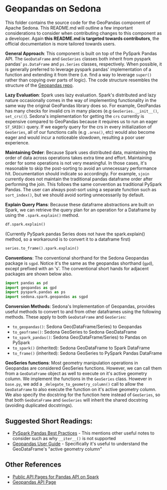 <!--
 Licensed to the Apache Software Foundation (ASF) under one
 or more contributor license agreements.  See the NOTICE file
 distributed with this work for additional information
 regarding copyright ownership.  The ASF licenses this file
 to you under the Apache License, Version 2.0 (the
 "License"); you may not use this file except in compliance
 with the License.  You may obtain a copy of the License at

   http://www.apache.org/licenses/LICENSE-2.0

 Unless required by applicable law or agreed to in writing,
 software distributed under the License is distributed on an
 "AS IS" BASIS, WITHOUT WARRANTIES OR CONDITIONS OF ANY
 KIND, either express or implied.  See the License for the
 specific language governing permissions and limitations
 under the License.
 -->

# Geopandas on Sedona

This folder contains the source code for the GeoPandas component of Apache Sedona. This README.md will outline a few important considerations to consider when contributing changes to this component as a developer. Again **this README.md is targeted towards contributors**, the official documentation is more tailored towards users.

**General Approach**: This component is built on top of the PySpark Pandas API. The `GeoDataFrame` and `GeoSeries` classes both inherit from pyspark pandas' `ps.DataFrame` and `ps.Series` classes, respectively. When possible, it is generally preferred to leverage pyspark pandas' implementation of a function and extending it from there (i.e. find a way to leverage `super()` rather than copying over parts of logic). The code structure resembles the structure of the [Geopandas repo](https://github.com/geopandas/geopandas).

**Lazy Evaluation**: Spark uses lazy evaluation. Spark's distributed and lazy nature occasionally comes in the way of implementing functionality in the same way the original GeoPandas library does so. For example, GeoPandas has many checks for invalid crs in many places (e.g `GeoSeries.__init__()`, `set_crs()`). Sedona's implementation for getting the `crs` currently is expensive compared to GeoPandas because it requires us to run an eager `ST_SRID()` query. If we eagerly query for the crs in every initialization of `GeoSeries`, all of our functions calls (e.g `.area()`, etc) would also become eager and would incur a noticeable slowdown, resulting a poor user experience.

**Maintaining Order**: Because Spark uses distributed data, maintaining the order of data across operations takes extra time and effort. Maintaining order for some operations is not very meaningful. In those cases, it's reasonable to skip the post-sorting to avoid an unnecessary performance hit. Documentation should indicate so accordingly. For example, `sjoin` currently does not maintain the traditional pandas dataframe order after performing the join. This follows the same convention as traditional PySpark Pandas. The user can always post-sort using a separate function such as `sort_index()`, but we should avoid sorting unnecessarily by default.

**Explain Query Plans**: Because these dataframe abstractions are built on Spark, we can retrieve the query plan for an operation for a Dataframe by using the `.spark.explain()` method.

```python
df.spark.explain()
```

(Currently PySpark pandas Series does not have the spark.explain() method, so a workaround is to convert it to a dataframe first)

```python
series.to_frame().spark.explain()
```

**Conventions**: The conventional shorthand for the Sedona Geopandas package is `sgpd`. Notice it's the same as the geopandas shorthand (`gpd`), except prefixed with an 's'. The conventional short hands for adjacent packages are shown below also.

```python
import pandas as pd
import geopandas as gpd
import pyspark.pandas as ps
import sedona.spark.geopandas as sgpd
```

**Conversion Methods**: Sedona's Implementation of Geopandas, provides useful methods to convert to and from other dataframes using the following methods. These apply to both `GeoDataFrame` and `GeoSeries`:

- `to_geopandas()`: Sedona Geo(DataFrame/Series) to Geopandas
- `to_geoframe()`: Sedona GeoSeries to Sedona GeoDataFrame
- `to_spark_pandas()`: Sedona Geo(DataFrame/Series) to Pandas on PySpark
- `to_spark()` (inherited): Sedona GeoDataFrame to Spark DataFrame
- `to_frame()` (inherited): Sedona GeoSeries to PySpark Pandas DataFrame

**GeoSeries functions**: Most geometry manipulation operations in Geopandas are considered GeoSeries functions. However, we can call them from a `GeoDataFrame` object as well to execute on it's active geometry column. We implement the functions in the `GeoSeries` class. However in `base.py`, we add a `_delegate_to_geometry_column()` call to allow the `GeoDataFrame` to also execute the function on it's active geometry column. We also specify the docstring for the function here instead of `GeoSeries`, so that both `GeoDataFrame` and `GeoSeries` will inherit the shared docstring (avoiding duplicated docstrings).

## Suggested Short Readings:

- [PySpark Pandas Best Practices](https://spark.apache.org/docs/latest/api/python/tutorial/pandas_on_spark/best_practices.html) - This mentions other useful notes to consider such as why `__iter__()` is not supported
- [Geopandas User Guide](https://geopandas.org/en/stable/docs/user_guide/data_structures.html) - Specifically it's useful to understand the GeoDataFrame's "active geometry column"

## Other References

- [Public API Pages for Pandas API on Spark](https://spark.apache.org/docs/latest/api/python/reference/pyspark.pandas/index.html)
- [Geopandas API Page](https://geopandas.org/en/stable/docs/reference.html)
